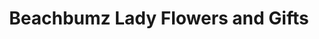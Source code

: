 ---
title: "Beachbumz Lady Flowers and Gifts"
url: /lewes/beachbumz-lady-flowers-and-gifts/
shop: gift
---